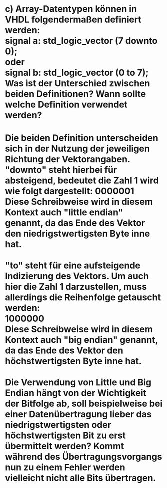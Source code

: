 <h1>
    c) Array-Datentypen können in VHDL folgendermaßen definiert werden:<br>
    signal a: std_logic_vector (7 downto 0);<br>
    oder<br>
    signal b: std_logic_vector (0 to 7);<br>
    Was ist der Unterschied zwischen beiden Definitionen? Wann sollte welche Definition verwendet werden?<br>
<h1>
<p>
    Die beiden Definition unterscheiden sich in der Nutzung der jeweiligen Richtung der Vektorangaben.<br>
    "downto" steht hierbei für absteigend, bedeutet die Zahl 1 wird wie folgt dargestellt:<b>
    0000001<br>
    Diese Schreibweise wird in diesem Kontext auch "little endian" genannt, da das Ende des Vektor den niedrigstwertigsten Byte inne hat.<br>
    <br>
    "to" steht für eine aufsteigende Indizierung des Vektors. Um auch hier die Zahl 1 darzustellen, muss allerdings die Reihenfolge getauscht werden:<br>
    1000000<br>
    Diese Schreibweise wird in diesem Kontext auch "big endian" genannt, da das Ende des Vektor den höchstwertigsten Byte inne hat.<br>
    <br>
    Die Verwendung von Little und Big Endian hängt von der Wichtigkeit der Bitfolge ab, soll beispielweise bei einer Datenübertragung lieber das niedrigstwertigsten oder höchstwertigsten Bit zu erst übermittelt werden? Kommt während des Übertragungsvorgangs nun zu einem Fehler werden vielleicht nicht alle Bits übertragen.
</p>